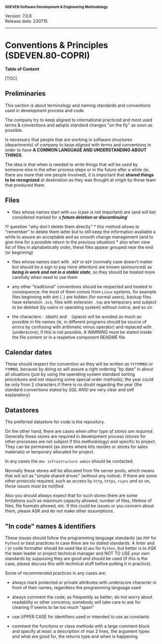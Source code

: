 <small>**SDEVEN Software Development & Engineering Methodology**</small>

Version: 7.0.6<br>
Release date: 230715

***

# Conventions & Principles (SDEVEN.80-COPRI)

**Table of Content**

[TOC]




## Preliminaries

This section is about terminology and naming standards and conventions used in development process and code.

The company try to keep aligned to international practiced and most used terms & conventions and adopts standard changes "on the fly" as soon as possible.

Is necessary that people that are working in software structures (departments) of company to *keep aligned* with terms and conventions in order to have **A COMMON LANGUAGE AND UNDERSTANDING ABOUT THINGS**.

The idea is that when is needed to write things that will be used by someone else in the other process steps or in the future after a while (ie, there are more that one people involved), it is important that **shared things to be recognized** at destination as they was thought at origin by those team that produced them.





## Files

* files whose names start with `xxx` (case is not important) are (and will be) considered marked for a ***future deletion or discontinuing***'

!!! question "why don't delete them directly"
    * this method allows to "remember" to delete them latter but to still keep the information available a while to assure an acceptable and as smooth change management (and to give time for a possible return to the previous situation)
    * also when view list of files in alphabetically order, these files appear grouped near the end (or beginning)

* files whose names start  with `_WIP` or `WIP` (normally case doesn't matter but should be a sign to pay more attention) are known (announced) as ***being in work and not in a stable state***, so they should be treated more carefully when need to use them

* any other "traditional" conventions should be respected and treated in consequence; the most of them comes from `Linux` systems, for example files beginning with dot (`.`) are hidden (for normal users), backup files have extension `.bck`, files with extension `.tmp` are temporary and subject to be deleted (by users or operating system) without notice, and so on

* the characters `-` (dash) and ` ` (space) will be avoided as much as possible in file names (ie, in different programs should be source of errors by confusing with arithmetic minus operator) and replaced with `_` (underscore); if this is not possible, A WARNING must be stated inside the file content or in a respetive component README file





## Calendar dates

  These should respect the convention as they will be written as `YYYYMMDD` or `YYMMDD`, because by doing so will assure a right ordering "by date" in about all situations (just by using the operating system standard sorting procedures and not requiring some special order methods); the year could be only from 2 characters if there is no doubt regarding the year (the standard conventions stated by *SQL ANSI* are very clear and self explanatory)





## Datastores

The preferred datastore for code is the repository.

On the other hand, there are cases when *other type of stores are required*. Generally these stores are required in development process (stores for other processes are not subject if this methodology) and specific to project. They can be permanent (as stores where kits resides or stores for sales materials) or temporary allocated for project.

In any cases the `dev infrastructure admin` should be contacted.

Normally these stores will be allocated from file server pools, which means that will act as "simple shared drives" (without any notice). If there are some other protocols required, such as access by `http`, `https`, `rsync` and so on, *these issues must be notified*.

Also you should always expect that for such stores there are some limitations such as maximum capacity allowed, number of files, lifetime of files, file foemats allowed, etc. If this could be issues or you concern about them, please ASK and do not make other assumptions.





## "In code" names & identifiers

These issues should follow the programming language standards (as `PEP` for `Python`) or best practices in case there are no stated standards. A *linter* and / or code formatter should be used like `Blake` for `Python`, but better is to *ASK* the team leader or project technical manager and NOT TO USE your own standards by supposing they are good and should be used (if this is the case, please discuss this with technical stuff before putting it in practice).

Some of recommended practices in any cases are:

* always mark protected or private attributes with underscore character in front of their names, regardless the programming language used

* always comment the code; as frequently as better; do not worry about readability or other concerns; somebody will take care to ask for cleaning if seems to be too much "spam"

* use UPPER CASE for identifiers used or intended to use as constants

* comment the functions or class methods with a large comment block and specify at least: a description of max 2 lines, the argument types and what are good for, the returns type and when is happening


